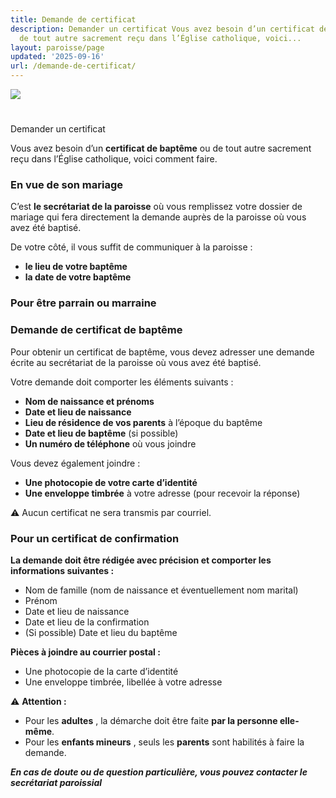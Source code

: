 ```yaml
---
title: Demande de certificat
description: Demander un certificat Vous avez besoin d’un certificat de baptême ou
  de tout autre sacrement reçu dans l’Église catholique, voici...
layout: paroisse/page
updated: '2025-09-16'
url: /demande-de-certificat/
---
```


![](https://blogger.googleusercontent.com/img/b/R29vZ2xl/AVvXsEge8nAyZRFW3kTAWU0rdJAmCPFvIHrAKEzX73aVbEnU6c-oEXycC7XTN6rwZXr3BMKS9yoeevACrw42IV4343NJAkkQ8-xv4P0cbka-VCG1jkX2_HcoC1XfdwRp72ZVaWqmdxgMSr2m6ysNGiCcV4LEYAM8dxYFFpMzObAlO6_f3iQdKP3rJe3OSewmiHcI/w640-h292/Capture%20d%E2%80%99e%CC%81cran%202025-09-10%20a%CC%80%2022.43.23.png)

#   
Demander un certificat

Vous avez besoin d’un **certificat de baptême** ou de tout autre sacrement reçu dans l’Église catholique, voici comment faire.

### En vue de son mariage

C’est **le secrétariat de la paroisse** où vous remplissez votre dossier de mariage qui fera directement la demande auprès de la paroisse où vous avez été baptisé.

De votre côté, il vous suffit de communiquer à la paroisse :

  * **le lieu de votre baptême**
  * **la date de votre baptême**

### Pour être parrain ou marraine

### Demande de certificat de baptême

Pour obtenir un certificat de baptême, vous devez adresser une demande écrite au secrétariat de la paroisse où vous avez été baptisé.

Votre demande doit comporter les éléments suivants :

  * **Nom de naissance et prénoms**
  * **Date et lieu de naissance**
  * **Lieu de résidence de vos parents** à l’époque du baptême
  * **Date et lieu de baptême** (si possible)
  * **Un numéro de téléphone** où vous joindre

Vous devez également joindre :

  * **Une photocopie de votre carte d’identité**
  * **Une enveloppe timbrée** à votre adresse (pour recevoir la réponse)

⚠️ Aucun certificat ne sera transmis par courriel.

### Pour un certificat de confirmation

**La demande doit être rédigée avec précision et comporter les informations suivantes :**

  * Nom de famille (nom de naissance et éventuellement nom marital)
  * Prénom
  * Date et lieu de naissance
  * Date et lieu de la confirmation
  * (Si possible) Date et lieu du baptême

**Pièces à joindre au courrier postal :**

  * Une photocopie de la carte d’identité
  * Une enveloppe timbrée, libellée à votre adresse

⚠️ **Attention :**

  * Pour les **adultes** , la démarche doit être faite **par la personne elle-même**.
  * Pour les **enfants mineurs** , seuls les **parents** sont habilités à faire la demande.

**_En cas de doute ou de question particulière, vous pouvez contacter le secrétariat paroissial_**